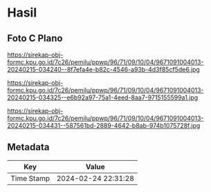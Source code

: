 # Hasil

## Foto C Plano

https://sirekap-obj-formc.kpu.go.id/7c26/pemilu/ppwp/96/71/09/10/04/9671091004013-20240215-034240--8f7efa4e-b82c-4546-a93b-4d3f85cf5de6.jpg

https://sirekap-obj-formc.kpu.go.id/7c26/pemilu/ppwp/96/71/09/10/04/9671091004013-20240215-034325--e6b92a97-75a1-4eed-8aa7-9715155599a1.jpg

https://sirekap-obj-formc.kpu.go.id/7c26/pemilu/ppwp/96/71/09/10/04/9671091004013-20240215-034431--587561bd-2889-4642-b8ab-974b1075728f.jpg


## Metadata

| Key        | Value               |
| ---------- | ------------------- |
| Time Stamp | 2024-02-24 22:31:28 |



